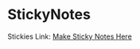 # StickyNotes
Stickies Link: [Make Sticky Notes Here](https://confident-brattain-c791ba.netlify.app/)

